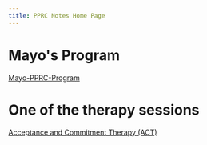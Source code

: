 ```yaml
---
title: PPRC Notes Home Page
---
```


# Mayo's Program
[Mayo-PPRC-Program](Mayo-PPRC-Program.md)

# One of the therapy sessions
[Acceptance and Commitment Therapy (ACT)](Acceptance%20and%20Commitment%20Therapy%20(ACT).md)